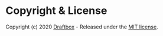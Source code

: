 # Copyright & License

Copyright (c) 2020 [Draftbox](https://draftbox.co) - Released under the [MIT license](LICENSE).
